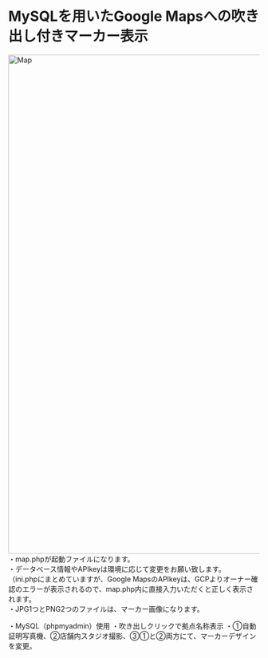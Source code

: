 # MySQLを用いたGoogle Mapsへの吹き出し付きマーカー表示
<img width="1000" alt="Map" src="https://user-images.githubusercontent.com/55599388/76425032-6835a800-63ec-11ea-8e4e-47afdd2af818.png"><br>
・map.phpが起動ファイルになります。<br>
・データベース情報やAPIkeyは環境に応じて変更をお願い致します。<br>
（ini.phpにまとめていますが、Google MapsのAPIkeyは、GCPよりオーナー確認のエラーが表示されるので、map.php内に直接入力いただくと正しく表示されます。<br>
・JPG1つとPNG2つのファイルは、マーカー画像になります。

・MySQL（phpmyadmin）使用
・吹き出しクリックで拠点名称表示
・①自動証明写真機、②店舗内スタジオ撮影、③①と②両方にて、マーカーデザインを変更。
